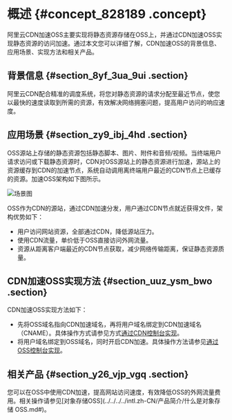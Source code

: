 # 概述 {#concept_828189 .concept}

阿里云CDN加速OSS主要实现将静态资源存储在OSS上，并通过CDN加速OSS实现静态资源的访问加速。通过本文您可以详细了解，CDN加速OSS的背景信息、应用场景、实现方法和相关产品。

## 背景信息 {#section_8yf_3ua_9ui .section}

阿里云CDN配合精准的调度系统，将您对静态资源的请求分配至最近节点，使您以最快的速度读取到所需的资源，有效解决网络拥塞问题，提高用户访问的响应速度。

## 应用场景 {#section_zy9_ibj_4hd .section}

OSS源站上存储的静态资源包括静态脚本、图片、附件和音频/视频。当终端用户请求访问或下载静态资源时，CDN对OSS源站上的静态资源进行加速，源站上的资源缓存到CDN的加速节点，系统自动调用离终端用户最近的CDN节点上已缓存的资源。加速OSS架构如下图所示。

![场景图](http://static-aliyun-doc.oss-cn-hangzhou.aliyuncs.com/assets/img/669798/156860448250521_zh-CN.png)

OSS作为CDN的源站，通过CDN加速分发，用户通过CDN节点就近获得文件，架构优势如下：

-   用户访问网站资源，全部通过CDN，降低源站压力。
-   使用CDN流量，单价低于OSS直接访问外网流量。
-   资源从距离客户端最近的CDN节点获取，减少网络传输距离，保证静态资源质量。

## CDN加速OSS实现方法 {#section_uuz_ysm_bwo .section}

CDN加速OSS实现方法如下：

-   先将OSS域名指向CDN加速域名，再将用户域名绑定到CDN加速域名（CNAME）。具体操作方式请参见方式[通过CDN控制台实现](intl.zh-CN/最佳实践/CDN加速OSS/通过CDN控制台实现.md#)。
-   将用户域名绑定到OSS域名，同时开启CDN加速。具体操作方法请参见[通过OSS控制台实现](intl.zh-CN/最佳实践/CDN加速OSS/通过OSS控制台实现.md#)。

## 相关产品 {#section_y26_vjp_vgq .section}

您可以在OSS中使用CDN加速，提高网站访问速度，有效降低OSS的外网流量费用。相关操作请参见[对象存储OSS](../../../../intl.zh-CN/产品简介/什么是对象存储 OSS.md#)。

